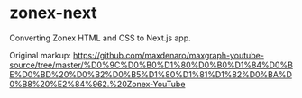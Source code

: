 # zonex-next
Converting Zonex HTML and CSS to Next.js app.

Original markup: https://github.com/maxdenaro/maxgraph-youtube-source/tree/master/%D0%9C%D0%B0%D1%80%D0%B0%D1%84%D0%BE%D0%BD%20%D0%B2%D0%B5%D1%80%D1%81%D1%82%D0%BA%D0%B8%20%E2%84%962.%20Zonex-YouTube
